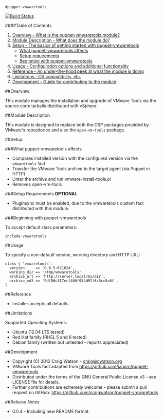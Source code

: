     #puppet-vmwaretools

[![Build Status](https://secure.travis-ci.org/craigwatson/puppet-vmwaretools.png?branch=master)](http://travis-ci.org/craigwatson/puppet-vmwaretools)

####Table of Contents

1. [Overview - What is the puppet-vmwaretools module?](#overview)
2. [Module Description - What does the module do?](#module-description)
3. [Setup - The basics of getting started with puppet-vmwaretools](#setup)
    * [What puppet-vmwaretools affects](#what-puppet-vmwaretools-affects)
    * [Setup requirements](#setup-requirements)
    * [Beginning with puppet-vmwaretools](#beginning-with-registry)
4. [Usage - Configuration options and additional functionality](#usage)
5. [Reference - An under-the-hood peek at what the module is doing](#reference)
5. [Limitations - OS compatibility, etc.](#limitations)
6. [Development - Guide for contributing to the module](#development)

##Overview

This module manages the installation and upgrade of VMware Tools via the source code tarballs distributed with vSphere.

##Module Description

This module is designed to replace both the OSP packages provided by VMware's repositories and also the `open-vm-tools` package.

##Setup

###What puppet-vmwaretools affects

* Compares installed version with the configured version via the `vmwaretools` fact
* Transfer the VMware Tools archive to the target agent (via Puppet or HTTP)
* Untar the archive and run vmware-install-tools.pl
* Removes open-vm-tools

###Setup Requirements **OPTIONAL**

* Pluginsync must be enabled, due to the vmwaretools custom fact distributed with this module.
	
###Beginning with puppet-vmwaretools	

To accept default class parameters:

    include vmwaretools

##Usage

To specify a non-default version, working directory and HTTP URL:

    class { 'vmwaretools':
      version     => '8.6.5-621624',
      working_dir => '/tmp/vmwaretools'
      archive_url => 'http://server.local/my/dir',
      archive_md5 => '9df56c317ecf466f954d91f6c5ce8a6f',
    }

##Reference

* Installer accepts all defaults

##Limitations

Supported Operating Systems:

* Ubuntu (12.04 LTS tested)
* Red Hat family (RHEL 5 and 6 tested)
* Debian family (written but untested - reports appreciated)

##Development

* Copyright (C) 2013 Craig Watson - <craig@cwatson.org>
* VMware Tools fact adapted from https://github.com/janorn/puppet-vmwaretools
* Distributed under the terms of the GNU General Public License v3 - see LICENSE file for details.
* Further contributions are extremely welcome - please submit a pull request on GitHub: https://github.com/craigwatson/puppet-vmwaretools

##Release Notes

* 0.0.4 - Including new README format.
